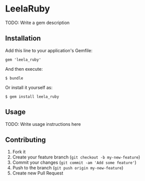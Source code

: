 # LeelaRuby

TODO: Write a gem description

## Installation

Add this line to your application's Gemfile:

    gem 'leela_ruby'

And then execute:

    $ bundle

Or install it yourself as:

    $ gem install leela_ruby

## Usage

TODO: Write usage instructions here

## Contributing

1. Fork it
2. Create your feature branch (`git checkout -b my-new-feature`)
3. Commit your changes (`git commit -am 'Add some feature'`)
4. Push to the branch (`git push origin my-new-feature`)
5. Create new Pull Request
